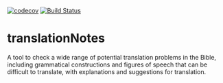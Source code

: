 [![codecov](https://codecov.io/gh/translationCoreApps/translationNotes_Check_plugin/branch/master/graph/badge.svg)](https://codecov.io/gh/translationCoreApps/translationNotes_Check_plugin)
[![Build
Status](https://travis-ci.org/translationCoreApps/translationNotes_Check_plugin.svg?branch=master)](https://travis-ci.org/translationCoreApps/translationNotes_Check_plugin)

# translationNotes
A tool to check a wide range of potential translation problems in the Bible, including grammatical constructions and figures of speech that can be difficult to translate, with explanations and suggestions for translation.
